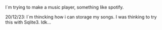 I´m trying to make a music player, something like spotify.

20/12/23:
I´m thincking how i can storage my songs. I was thinking to try this with Sqlite3. Idk...
